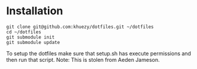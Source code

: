 # Installation #

    git clone git@github.com:khuezy/dotfiles.git ~/dotfiles
    cd ~/dotfiles
    git submodule init
    git submodule update

To setup the dotfiles make sure that setup.sh has execute permissions and then run that script.
Note: This is stolen from Aeden Jameson.
